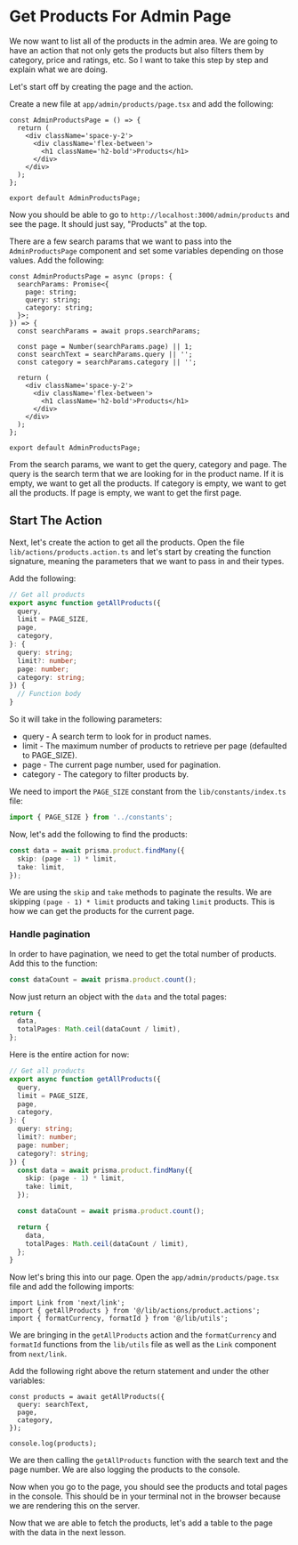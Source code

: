 # Get Products For Admin Page

We now want to list all of the products in the admin area. We are going to have an action that not only gets the products but also filters them by category, price and ratings, etc. So I want to take this step by step and explain what we are doing.

Let's start off by creating the page and the action.

Create a new file at `app/admin/products/page.tsx` and add the following:

```tsx
const AdminProductsPage = () => {
  return (
    <div className='space-y-2'>
      <div className='flex-between'>
        <h1 className='h2-bold'>Products</h1>
      </div>
    </div>
  );
};

export default AdminProductsPage;
```

Now you should be able to go to `http://localhost:3000/admin/products` and see the page. It should just say, "Products" at the top.

There are a few search params that we want to pass into the `AdminProductsPage` component and set some variables depending on those values. Add the following:

```tsx
const AdminProductsPage = async (props: {
  searchParams: Promise<{
    page: string;
    query: string;
    category: string;
  }>;
}) => {
  const searchParams = await props.searchParams;

  const page = Number(searchParams.page) || 1;
  const searchText = searchParams.query || '';
  const category = searchParams.category || '';

  return (
    <div className='space-y-2'>
      <div className='flex-between'>
        <h1 className='h2-bold'>Products</h1>
      </div>
    </div>
  );
};

export default AdminProductsPage;
```

From the search params, we want to get the query, category and page. The query is the search term that we are looking for in the product name. If it is empty, we want to get all the products. If category is empty, we want to get all the products. If page is empty, we want to get the first page.

## Start The Action

Next, let's create the action to get all the products. Open the file `lib/actions/products.action.ts` and let's start by creating the function signature, meaning the parameters that we want to pass in and their types.

Add the following:

```ts
// Get all products
export async function getAllProducts({
  query,
  limit = PAGE_SIZE,
  page,
  category,
}: {
  query: string;
  limit?: number;
  page: number;
  category: string;
}) {
  // Function body
}
```

So it will take in the following parameters:

- query - A search term to look for in product names.
- limit - The maximum number of products to retrieve per page (defaulted to PAGE_SIZE).
- page - The current page number, used for pagination.
- category - The category to filter products by.

We need to import the `PAGE_SIZE` constant from the `lib/constants/index.ts` file:

```ts
import { PAGE_SIZE } from '../constants';
```

Now, let's add the following to find the products:

```ts
const data = await prisma.product.findMany({
  skip: (page - 1) * limit,
  take: limit,
});
```

We are using the `skip` and `take` methods to paginate the results. We are skipping `(page - 1) * limit` products and taking `limit` products. This is how we can get the products for the current page.


### Handle pagination

In order to have pagination, we need to get the total number of products. Add this to the function:

```ts
const dataCount = await prisma.product.count();
```

Now just return an object with the `data` and the total pages:

```ts
return {
  data,
  totalPages: Math.ceil(dataCount / limit),
};
```

Here is the entire action for now:

```ts
// Get all products
export async function getAllProducts({
  query,
  limit = PAGE_SIZE,
  page,
  category,
}: {
  query: string;
  limit?: number;
  page: number;
  category?: string;
}) {
  const data = await prisma.product.findMany({
    skip: (page - 1) * limit,
    take: limit,
  });

  const dataCount = await prisma.product.count();

  return {
    data,
    totalPages: Math.ceil(dataCount / limit),
  };
}

```

Now let's bring this into our page. Open the `app/admin/products/page.tsx` file and add the following imports:

```tsx
import Link from 'next/link';
import { getAllProducts } from '@/lib/actions/product.actions';
import { formatCurrency, formatId } from '@/lib/utils';
```

We are bringing in the `getAllProducts` action and the `formatCurrency` and `formatId` functions from the `lib/utils` file as well as the `Link` component from `next/link`.

Add the following right above the return statement and under the other variables:

```tsx
const products = await getAllProducts({
  query: searchText,
  page,
  category,
});

console.log(products);
```

We are then calling the `getAllProducts` function with the search text and the page number. We are also logging the products to the console.

Now when you go to the page, you should see the products and total pages in the console. This should be in your terminal not in the browser because we are rendering this on the server.

Now that we are able to fetch the products, let's add a table to the page with the data in the next lesson.
